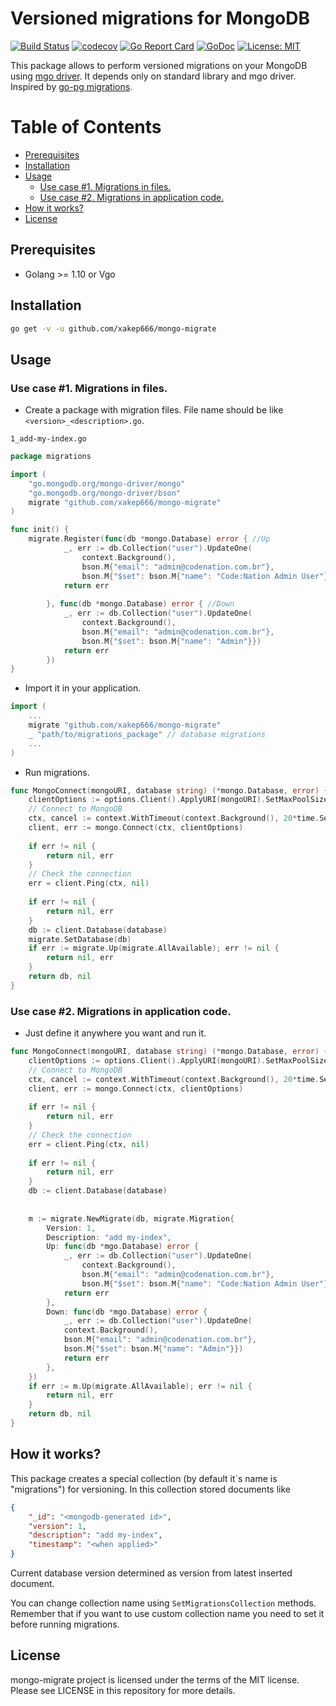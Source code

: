 # Versioned migrations for MongoDB
[![Build Status](https://travis-ci.org/xakep666/mongo-migrate.svg?branch=master)](https://travis-ci.org/xakep666/mongo-migrate)
[![codecov](https://codecov.io/gh/xakep666/mongo-migrate/branch/master/graph/badge.svg)](https://codecov.io/gh/xakep666/mongo-migrate)
[![Go Report Card](https://goreportcard.com/badge/github.com/xakep666/mongo-migrate)](https://goreportcard.com/report/github.com/xakep666/mongo-migrate)
[![GoDoc](https://godoc.org/github.com/xakep666/mongo-migrate?status.svg)](https://godoc.org/github.com/xakep666/mongo-migrate)
[![License: MIT](https://img.shields.io/badge/License-MIT-yellow.svg)](https://opensource.org/licenses/MIT)

This package allows to perform versioned migrations on your MongoDB using [mgo driver](https://github.com/globalsign/mgo).
It depends only on standard library and mgo driver.
Inspired by [go-pg migrations](https://github.com/go-pg/migrations).

Table of Contents
=================

* [Prerequisites](#prerequisites)
* [Installation](#installation)
* [Usage](#usage)
  * [Use case \#1\. Migrations in files\.](#use-case-1-migrations-in-files)
  * [Use case \#2\. Migrations in application code\.](#use-case-2-migrations-in-application-code)
* [How it works?](#how-it-works)
* [License](#license)

## Prerequisites
* Golang >= 1.10 or Vgo

## Installation
```bash
go get -v -u github.com/xakep666/mongo-migrate
```

## Usage
### Use case #1. Migrations in files.

* Create a package with migration files.
File name should be like `<version>_<description>.go`.

`1_add-my-index.go`

```go
package migrations

import (
	"go.mongodb.org/mongo-driver/mongo"
	"go.mongodb.org/mongo-driver/bson"
	migrate "github.com/xakep666/mongo-migrate"
)

func init() {
	migrate.Register(func(db *mongo.Database) error { //Up
    		_, err := db.Collection("user").UpdateOne(
    			context.Background(),
    			bson.M{"email": "admin@codenation.com.br"},
    			bson.M{"$set": bson.M{"name": "Code:Nation Admin User"}})
    		return err
    
    	}, func(db *mongo.Database) error { //Down
    		_, err := db.Collection("user").UpdateOne(
    			context.Background(),
    			bson.M{"email": "admin@codenation.com.br"},
    			bson.M{"$set": bson.M{"name": "Admin"}})
    		return err
    	})
}
```

* Import it in your application.
```go
import (
    ...
    migrate "github.com/xakep666/mongo-migrate"
    _ "path/to/migrations_package" // database migrations
    ...
)
```

* Run migrations.
```go
func MongoConnect(mongoURI, database string) (*mongo.Database, error) {
    clientOptions := options.Client().ApplyURI(mongoURI).SetMaxPoolSize(10)
    // Connect to MongoDB
    ctx, cancel := context.WithTimeout(context.Background(), 20*time.Second)
    client, err := mongo.Connect(ctx, clientOptions)
    
    if err != nil {
    	return nil, err
    }
    // Check the connection
    err = client.Ping(ctx, nil)
    
    if err != nil {
    	return nil, err
    }
    db := client.Database(database)
    migrate.SetDatabase(db)
    if err := migrate.Up(migrate.AllAvailable); err != nil {
    	return nil, err
    }
    return db, nil
}
```

### Use case #2. Migrations in application code.
* Just define it anywhere you want and run it.
```go
func MongoConnect(mongoURI, database string) (*mongo.Database, error) {
    clientOptions := options.Client().ApplyURI(mongoURI).SetMaxPoolSize(10)
    // Connect to MongoDB
    ctx, cancel := context.WithTimeout(context.Background(), 20*time.Second)
    client, err := mongo.Connect(ctx, clientOptions)
        
    if err != nil {
    	return nil, err
    }
    // Check the connection
    err = client.Ping(ctx, nil)
        
    if err != nil {
    	return nil, err
    }
    db := client.Database(database)
    
	
    m := migrate.NewMigrate(db, migrate.Migration{
        Version: 1,
        Description: "add my-index",
        Up: func(db *mgo.Database) error {
            _, err := db.Collection("user").UpdateOne(
                context.Background(),
                bson.M{"email": "admin@codenation.com.br"},
                bson.M{"$set": bson.M{"name": "Code:Nation Admin User"}})
            return err
        },
        Down: func(db *mgo.Database) error {
            _, err := db.Collection("user").UpdateOne(
            context.Background(),
            bson.M{"email": "admin@codenation.com.br"},
            bson.M{"$set": bson.M{"name": "Admin"}})
            return err
        },
    })
    if err := m.Up(migrate.AllAvailable); err != nil {
        return nil, err
    }
    return db, nil
}
```

## How it works?
This package creates a special collection (by default it`s name is "migrations") for versioning.
In this collection stored documents like
```json
{
    "_id": "<mongodb-generated id>",
    "version": 1,
    "description": "add my-index",
    "timestamp": "<when applied>"
}
```
Current database version determined as version from latest inserted document.

You can change collection name using `SetMigrationsCollection` methods.
Remember that if you want to use custom collection name you need to set it before running migrations.

## License
mongo-migrate project is licensed under the terms of the MIT license. Please see LICENSE in this repository for more details.

